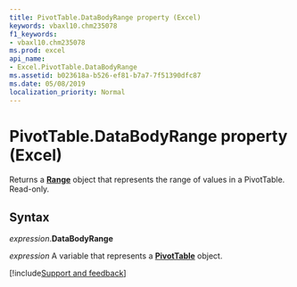 ```yaml
---
title: PivotTable.DataBodyRange property (Excel)
keywords: vbaxl10.chm235078
f1_keywords:
- vbaxl10.chm235078
ms.prod: excel
api_name:
- Excel.PivotTable.DataBodyRange
ms.assetid: b023618a-b526-ef81-b7a7-7f51390dfc87
ms.date: 05/08/2019
localization_priority: Normal
---
```



# PivotTable.DataBodyRange property (Excel)

Returns a **[Range](Excel.Range(object).md)** object that represents the range of values in a PivotTable. Read-only.


## Syntax

_expression_.**DataBodyRange**

_expression_ A variable that represents a **[PivotTable](Excel.PivotTable.md)** object.




[!include[Support and feedback](~/includes/feedback-boilerplate.md)]